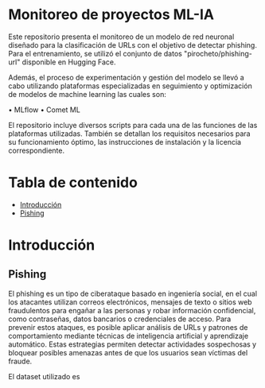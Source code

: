 # Monitoreo de proyectos ML-IA

Este repositorio presenta el monitoreo de un modelo de red neuronal diseñado para la clasificación de URLs con el objetivo de detectar phishing. Para el entrenamiento, se utilizó el conjunto de datos "pirocheto/phishing-url" disponible en Hugging Face.

Además, el proceso de experimentación y gestión del modelo se llevó a cabo utilizando plataformas especializadas en seguimiento y optimización de modelos de machine learning las cuales son:

•	MLflow
•	Comet ML

El repositorio incluye diversos scripts para cada una de las funciones de las plataformas utilizadas. También se detallan los requisitos necesarios para su funcionamiento óptimo, las instrucciones de instalación y la licencia correspondiente.

# Tabla de contenido
- [Introducción](#introducción)
 - [Pishing](#Pishing)
  
 
# Introducción
## Pishing

El phishing es un tipo de ciberataque basado en ingeniería social, en el cual los atacantes utilizan correos electrónicos, mensajes de texto o sitios web fraudulentos para engañar a las personas y robar información confidencial, como contraseñas, datos bancarios o credenciales de acceso.
Para prevenir estos ataques, es posible aplicar análisis de URLs y patrones de comportamiento mediante técnicas de inteligencia artificial y aprendizaje automático. Estas estrategias permiten detectar actividades sospechosas y bloquear posibles amenazas antes de que los usuarios sean víctimas del fraude.

El dataset utilizado es
